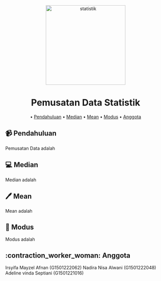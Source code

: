 <div align="center">
<img width="250" alt="statistik" src="![statistik](https://github.com/NadiraNisa/EVD_Kelompok7/assets/111562803/1d1f3c37-bb24-4b9c-aef6-df0f4f8f9932)">



# **Pemusatan Data Statistik**

• [Pendahuluan](#video_camera-Pendahuluan)
• [Median](#computer-Median) 
• [Mean](#pen-Mean)
• [Modus](#memo-Modus)
• [Anggota](#contraction_worker_woman-Anggota)
  
</div>
  

## :video_camera: **Pendahuluan**
<div align="justify">
  Pemusatan Data adalah
</div>


## :computer: **Median**
<div align="justify">
Median adalah
  
</div>


## :pen: Mean
<div align="justify">
Mean adalah

</div>



## :memo: **Modus**
<div align="justify">
Modus adalah

</div>


## :contraction_worker_woman: **Anggota**
Irsyifa Mayzel Afnan   (G1501222062)
Nadira Nisa Alwani     (G1501222048)
Adeline vinda Septiani (G1501221016)
